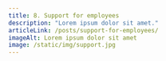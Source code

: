 ```yaml
---
title: 8. Support for employees
description: "Lorem ipsum dolor sit amet."
articleLink: /posts/support-for-employees/
imageAlt: Lorem ipsum dolor sit amet
image: /static/img/support.jpg
---
```

